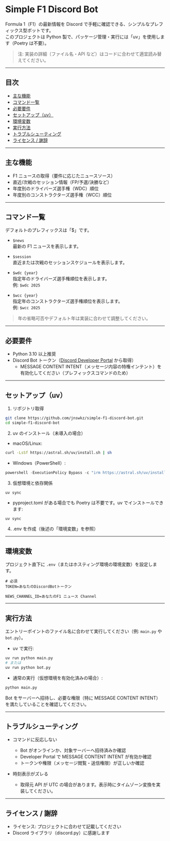 # Simple F1 Discord Bot

Formula 1（F1）の最新情報を Discord で手軽に確認できる、シンプルなプレフィックス型ボットです。  
このプロジェクトは Python 製で、パッケージ管理・実行には「uv」を使用します（Poetry は不要）。

> 注: 実装の詳細（ファイル名・API など）はコードに合わせて適宜読み替えてください。

---

## 目次

- [主な機能](#主な機能)
- [コマンド一覧](#コマンド一覧)
- [必要要件](#必要要件)
- [セットアップ（uv）](#セットアップuv)
- [環境変数](#環境変数)
- [実行方法](#実行方法)
- [トラブルシューティング](#トラブルシューティング)
- [ライセンス / 謝辞](#ライセンス--謝辞)

---

## 主な機能

- F1 ニュースの取得（要件に応じたニュースソース）
- 直近/次戦のセッション情報（FP/予選/決勝など）
- 年度別のドライバーズ選手権（WDC）順位
- 年度別のコンストラクターズ選手権（WCC）順位

---

## コマンド一覧

デフォルトのプレフィックスは「$」です。

- `$news`  
  最新の F1 ニュースを表示します。

- `$session`  
  直近または次戦のセッションスケジュールを表示します。

- `$wdc {year}`  
  指定年のドライバーズ選手権順位を表示します。  
  例: `$wdc 2025`

- `$wcc {year}`  
  指定年のコンストラクターズ選手権順位を表示します。  
  例: `$wcc 2025`

> 年の省略可否やデフォルト年は実装に合わせて調整してください。

---

## 必要要件

- Python 3.10 以上推奨
- Discord Bot トークン（[Discord Developer Portal](https://discord.com/developers/applications) から取得）
  - MESSAGE CONTENT INTENT（メッセージ内容の特権インテント）を有効化してください（プレフィックスコマンドのため）

---

## セットアップ（uv）

1) リポジトリ取得
```bash
git clone https://github.com/jnswkz/simple-f1-discord-bot.git
cd simple-f1-discord-bot
```

2) uv のインストール（未導入の場合）
- macOS/Linux:
```bash
curl -LsSf https://astral.sh/uv/install.sh | sh
```
- Windows（PowerShell）:
```powershell
powershell -ExecutionPolicy Bypass -c "irm https://astral.sh/uv/install.ps1 | iex"
```

3) 仮想環境と依存関係
```
uv sync
```

- pyproject.toml がある場合でも Poetry は不要です。uv でインストールできます:
```bash
uv sync
```

4) .env を作成（後述の「環境変数」を参照）

---

## 環境変数

プロジェクト直下に `.env`（またはホスティング環境の環境変数）を設定します。

```dotenv
# 必須
TOKEN=あなたのDiscordBotトークン

NEWS_CHANNEL_ID=あなたのF1 ニュース Channel
```

---

## 実行方法

エントリーポイントのファイル名に合わせて実行してください（例: `main.py` や `bot.py`）。

- uv で実行:
```bash
uv run python main.py
# または
uv run python bot.py
```

- 通常の実行（仮想環境を有効化済みの場合）:
```bash
python main.py
```

Bot をサーバーへ招待し、必要な権限（特に MESSAGE CONTENT INTENT）を満たしていることを確認してください。

---

## トラブルシューティング

- コマンドに反応しない  
  - Bot がオンラインか、対象サーバーへ招待済みか確認  
  - Developer Portal で MESSAGE CONTENT INTENT が有効か確認  
  - トークンや権限（メッセージ閲覧・送信権限）が正しいか確認

- 時刻表示がズレる  
  - 取得元 API が UTC の場合があります。表示時にタイムゾーン変換を実装してください。

---

## ライセンス / 謝辞

- ライセンス: プロジェクトに合わせて記載してください
- Discord ライブラリ（discord.py）に感謝します


